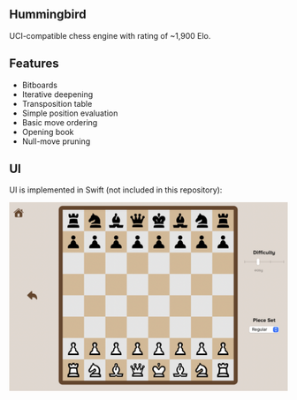 ## Hummingbird

UCI-compatible chess engine with rating of ~1,900 Elo.

## Features

- Bitboards
- Iterative deepening
- Transposition table
- Simple position evaluation
- Basic move ordering
- Opening book
- Null-move pruning

## UI

UI is implemented in Swift (not included in this repository):

![Screenshot](Screenshot.png)
